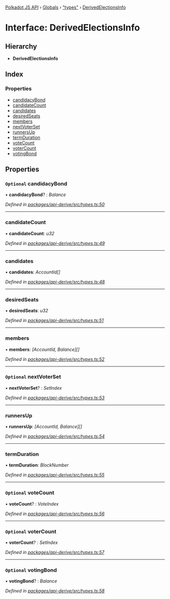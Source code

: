[Polkadot JS API](../README.md) › [Globals](../globals.md) › ["types"](../modules/_types_.md) › [DerivedElectionsInfo](_types_.derivedelectionsinfo.md)

# Interface: DerivedElectionsInfo

## Hierarchy

* **DerivedElectionsInfo**

## Index

### Properties

* [candidacyBond](_types_.derivedelectionsinfo.md#optional-candidacybond)
* [candidateCount](_types_.derivedelectionsinfo.md#candidatecount)
* [candidates](_types_.derivedelectionsinfo.md#candidates)
* [desiredSeats](_types_.derivedelectionsinfo.md#desiredseats)
* [members](_types_.derivedelectionsinfo.md#members)
* [nextVoterSet](_types_.derivedelectionsinfo.md#optional-nextvoterset)
* [runnersUp](_types_.derivedelectionsinfo.md#runnersup)
* [termDuration](_types_.derivedelectionsinfo.md#termduration)
* [voteCount](_types_.derivedelectionsinfo.md#optional-votecount)
* [voterCount](_types_.derivedelectionsinfo.md#optional-votercount)
* [votingBond](_types_.derivedelectionsinfo.md#optional-votingbond)

## Properties

### `Optional` candidacyBond

• **candidacyBond**? : *Balance*

*Defined in [packages/api-derive/src/types.ts:50](https://github.com/polkadot-js/api/blob/c576c689d/packages/api-derive/src/types.ts#L50)*

___

###  candidateCount

• **candidateCount**: *u32*

*Defined in [packages/api-derive/src/types.ts:49](https://github.com/polkadot-js/api/blob/c576c689d/packages/api-derive/src/types.ts#L49)*

___

###  candidates

• **candidates**: *AccountId[]*

*Defined in [packages/api-derive/src/types.ts:48](https://github.com/polkadot-js/api/blob/c576c689d/packages/api-derive/src/types.ts#L48)*

___

###  desiredSeats

• **desiredSeats**: *u32*

*Defined in [packages/api-derive/src/types.ts:51](https://github.com/polkadot-js/api/blob/c576c689d/packages/api-derive/src/types.ts#L51)*

___

###  members

• **members**: *[AccountId, Balance][]*

*Defined in [packages/api-derive/src/types.ts:52](https://github.com/polkadot-js/api/blob/c576c689d/packages/api-derive/src/types.ts#L52)*

___

### `Optional` nextVoterSet

• **nextVoterSet**? : *SetIndex*

*Defined in [packages/api-derive/src/types.ts:53](https://github.com/polkadot-js/api/blob/c576c689d/packages/api-derive/src/types.ts#L53)*

___

###  runnersUp

• **runnersUp**: *[AccountId, Balance][]*

*Defined in [packages/api-derive/src/types.ts:54](https://github.com/polkadot-js/api/blob/c576c689d/packages/api-derive/src/types.ts#L54)*

___

###  termDuration

• **termDuration**: *BlockNumber*

*Defined in [packages/api-derive/src/types.ts:55](https://github.com/polkadot-js/api/blob/c576c689d/packages/api-derive/src/types.ts#L55)*

___

### `Optional` voteCount

• **voteCount**? : *VoteIndex*

*Defined in [packages/api-derive/src/types.ts:56](https://github.com/polkadot-js/api/blob/c576c689d/packages/api-derive/src/types.ts#L56)*

___

### `Optional` voterCount

• **voterCount**? : *SetIndex*

*Defined in [packages/api-derive/src/types.ts:57](https://github.com/polkadot-js/api/blob/c576c689d/packages/api-derive/src/types.ts#L57)*

___

### `Optional` votingBond

• **votingBond**? : *Balance*

*Defined in [packages/api-derive/src/types.ts:58](https://github.com/polkadot-js/api/blob/c576c689d/packages/api-derive/src/types.ts#L58)*
